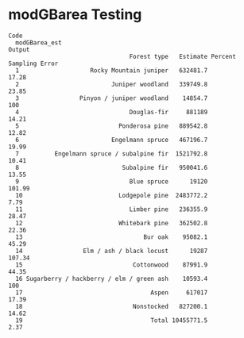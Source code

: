 # modGBarea Testing

    Code
      modGBarea_est
    Output
                                      Forest type   Estimate Percent Sampling Error
      1                    Rocky Mountain juniper   632481.7                  17.28
      2                          Juniper woodland   339749.8                  23.85
      3                 Pinyon / juniper woodland    14854.7                    100
      4                               Douglas-fir     881189                  14.21
      5                            Ponderosa pine   889542.8                  12.82
      6                          Engelmann spruce   467196.7                  19.99
      7          Engelmann spruce / subalpine fir  1521792.8                  10.41
      8                             Subalpine fir   950041.6                  13.55
      9                               Blue spruce      19120                 101.99
      10                           Lodgepole pine  2483772.2                   7.79
      11                              Limber pine   236355.9                  28.47
      12                           Whitebark pine   362502.8                  22.36
      13                                  Bur oak    95082.1                  45.29
      14                 Elm / ash / black locust      19287                 107.34
      15                               Cottonwood    87991.9                  44.35
      16 Sugarberry / hackberry / elm / green ash    10593.4                    100
      17                                    Aspen     617017                  17.39
      18                               Nonstocked   827200.1                  14.62
      19                                    Total 10455771.5                   2.37

